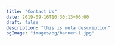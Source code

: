 ```yaml
---
title: "Contact Us"
date: 2019-09-16T10:30:13+06:00
draft: false
description: "this is meta description"
bgImage: "images/bg/banner-1.jpg"
---
```


